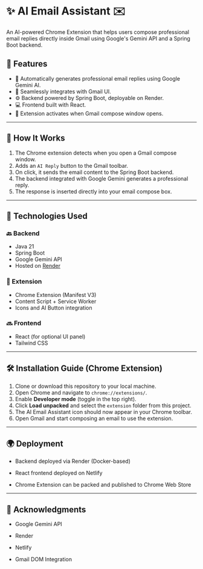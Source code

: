 # ✨ AI Email Assistant ✉️

An AI-powered Chrome Extension that helps users compose professional email replies directly inside Gmail using Google's Gemini API and a Spring Boot backend.

## 📌 Features

- 🧠 Automatically generates professional email replies using Google Gemini AI.
- 📩 Seamlessly integrates with Gmail UI.
- ⚙️ Backend powered by Spring Boot, deployable on Render.
- 💻 Frontend built with React.
- 🧩 Extension activates when Gmail compose window opens.

---
    
## 🚀 How It Works

1. The Chrome extension detects when you open a Gmail compose window.
2. Adds an `AI Reply` button to the Gmail toolbar.
3. On click, it sends the email content to the Spring Boot backend.
4. The backend integrated with Google Gemini generates a professional reply.
5. The response is inserted directly into your email compose box.

---

## 🔧 Technologies Used

### 🔙 Backend
- Java 21
- Spring Boot
- Google Gemini API
- Hosted on [Render](https://render.com)

 ### 🧩 Extension
- Chrome Extension (Manifest V3)
- Content Script + Service Worker
- Icons and AI Button integration

### 🔜 Frontend
- React (for optional UI panel)
- Tailwind CSS

---

## 🛠️ Installation Guide (Chrome Extension)

1. Clone or download this repository to your local machine.
2. Open Chrome and navigate to `chrome://extensions/`.
3. Enable **Developer mode** (toggle in the top right).
4. Click **Load unpacked** and select the `extension` folder from this project.
5. The AI Email Assistant icon should now appear in your Chrome toolbar.
6. Open Gmail and start composing an email to use the extension.

---

## 🌍 Deployment
- Backend deployed via Render (Docker-based)

- React frontend deployed on Netlify

- Chrome Extension can be packed and published to Chrome Web Store

---


## 🙌 Acknowledgments
- Google Gemini API

- Render

- Netlify

- Gmail DOM Integration
